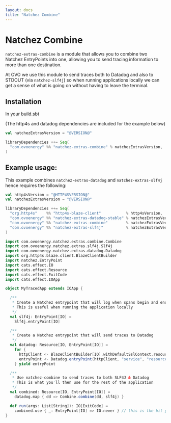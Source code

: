 ```yaml
---
layout: docs
title: "Natchez Combine"
---
```


# Natchez Combine

`natchez-extras-combine` is a module that allows you to combine two Natchez EntryPoints into one,
allowing you to send tracing information to more than one destination.

At OVO we use this module to send traces both to Datadog and also to STDOUT (via `natchez-slf4j`) so when
running applications locally we can get a sense of what is going on without having to leave the terminal.

## Installation

In your build.sbt

(The http4s and datadog dependencies are included for the example below)

```scala
val natchezExtrasVersion = "@VERSION@"

libraryDependencies ++= Seq(
  "com.ovoenergy" %% "natchez-extras-combine" % natchezExtrasVersion,
)
```

## Example usage:

This example combines `natchez-extras-datadog` and `natchez-extras-slf4j` hence requires the following:

```scala
val http4sVersion = "@HTTP4SVERSION@"
val natchezExtrasVersion = "@VERSION@"

libraryDependencies ++= Seq(
  "org.http4s"    %% "http4s-blaze-client"           % http4sVersion,
  "com.ovoenergy" %% "natchez-extras-datadog-stable" % natchezExtrasVersion,
  "com.ovoenergy" %% "natchez-extras-combine"        % natchezExtrasVersion,
  "com.ovoenergy" %% "natchez-extras-slf4j"          % natchezExtrasVersion
)
```

```scala mdoc
import com.ovoenergy.natchez.extras.combine.Combine
import com.ovoenergy.natchez.extras.slf4j.Slf4j
import com.ovoenergy.natchez.extras.datadog.Datadog
import org.http4s.blaze.client.BlazeClientBuilder
import natchez.EntryPoint
import cats.effect.IO
import cats.effect.Resource
import cats.effect.ExitCode
import cats.effect.IOApp

object MyTracedApp extends IOApp {

  /**
   * Create a Natchez entrypoint that will log when spans begin and end
   * This is useful when running the application locally
   */
  val slf4j: EntryPoint[IO] =
    Slf4j.entryPoint[IO]

  /**
   * Create a Natchez entrypoint that will send traces to Datadog
   */
  val datadog: Resource[IO, EntryPoint[IO]] =
    for {
      httpClient <- BlazeClientBuilder[IO].withDefaultSslContext.resource
      entryPoint <- Datadog.entryPoint(httpClient, "service", "resource")
    } yield entryPoint

  /**
   * Use natchez-combine to send traces to both SLF4J & Datadog
   * This is what you'll then use for the rest of the application
   */
  val combined: Resource[IO, EntryPoint[IO]] =
    datadog.map { dd => Combine.combine(dd, slf4j) }

  def run(args: List[String]): IO[ExitCode] =
    combined.use { _: EntryPoint[IO] => IO.never } // this is the bit you have to do
}
```
